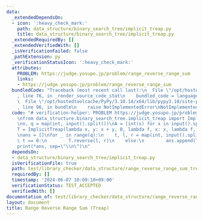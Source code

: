 ```yaml
---
data:
  _extendedDependsOn:
  - icon: ':heavy_check_mark:'
    path: data_structure/binary_search_tree/implicit_treap.py
    title: data_structure/binary_search_tree/implicit_treap.py
  _extendedRequiredBy: []
  _extendedVerifiedWith: []
  _isVerificationFailed: false
  _pathExtension: py
  _verificationStatusIcon: ':heavy_check_mark:'
  attributes:
    PROBLEM: https://judge.yosupo.jp/problem/range_reverse_range_sum
    links:
    - https://judge.yosupo.jp/problem/range_reverse_range_sum
  bundledCode: "Traceback (most recent call last):\n  File \"/opt/hostedtoolcache/PyPy/3.10.14/x64/lib/pypy3.10/site-packages/onlinejudge_verify/documentation/build.py\"\
    , line 76, in _render_source_code_stat\n    bundled_code = language.bundle(\n\
    \  File \"/opt/hostedtoolcache/PyPy/3.10.14/x64/lib/pypy3.10/site-packages/onlinejudge_verify/languages/python.py\"\
    , line 96, in bundle\n    raise NotImplementedError\nNotImplementedError\n"
  code: "# verification-helper: PROBLEM https://judge.yosupo.jp/problem/range_reverse_range_sum\n\
    \nfrom data_structure.binary_search_tree.implicit_treap import ImplicitTreap\n\
    \nn, q = map(int, input().split())\nA = [int(x) for x in input().split()]\n\n\
    T = ImplicitTreap(lambda x, y: x + y, 0, lambda f, x: x, lambda f, g: g, 0, A)\n\
    \nans = []\nfor _ in range(q):\n    t, l, r = map(int, input().split())\n    if\
    \ t == 0:\n        T.reverse(l, r)\n    else:\n        ans.append(T.prod(l, r))\n\
    print(*ans, sep=\"\\n\")\n"
  dependsOn:
  - data_structure/binary_search_tree/implicit_treap.py
  isVerificationFile: true
  path: test/library_checker/data_structure/range_reverse_range_sum_treap.test.py
  requiredBy: []
  timestamp: '2024-06-07 10:09:10+09:00'
  verificationStatus: TEST_ACCEPTED
  verifiedWith: []
documentation_of: test/library_checker/data_structure/range_reverse_range_sum_treap.test.py
layout: document
title: Range Reverse Range Sum (Treap)
---
```

